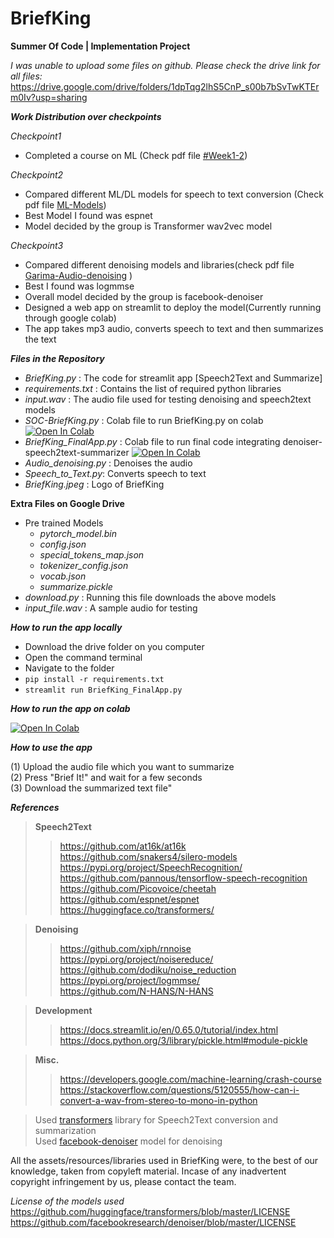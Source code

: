 # BriefKing
**Summer Of Code | Implementation Project**  
  
*I was unable to upload some files on github. Please check the drive link for all files:*  
https://drive.google.com/drive/folders/1dpTqg2lhS5CnP_s00b7bSvTwKTErm0Iv?usp=sharing  

***Work Distribution over checkpoints***  

*Checkpoint1*  
 - Completed a course on ML (Check pdf file [#Week1-2](https://github.com/GarimaDewangan/BriefKing/blob/main/%23WEEK%201-2.pdf)) 
   
   
 *Checkpoint2*    
 - Compared different ML/DL models for speech to text conversion (Check pdf file [ML-Models]())  
 - Best Model I found was espnet
 - Model decided by the group is Transformer wav2vec model    
  
  
*Checkpoint3*
 - Compared different denoising models and libraries(check pdf file [Garima-Audio-denoising](https://github.com/GarimaDewangan/BriefKing/blob/main/Garima_Audio-denoising.pdf)  )
 - Best I found was logmmse
 - Overall model decided by the group is facebook-denoiser
 - Designed a web app on streamlit to deploy the model(Currently running through google colab)  
 - The app takes mp3 audio, converts speech to text and then summarizes the text  
  
    
***Files in the Repository***
 - *BriefKing.py* : The code for streamlit app [Speech2Text and Summarize]
 - *requirements.txt* : Contains the list of required python libraries
 - *input.wav* : The audio file used for testing denoising and speech2text models
 - *SOC-BriefKing.py* : Colab file to run BriefKing.py on colab [![Open In Colab](https://colab.research.google.com/assets/colab-badge.svg)](https://colab.research.google.com/drive/1AhWYmXGdHdvu8LbD6Fbe_2ivN_xFt9b9?usp=sharing)  
 - *BriefKing_FinalApp.py* : Colab file to run final code integrating denoiser-speech2text-summarizer [![Open In Colab](https://colab.research.google.com/assets/colab-badge.svg)](https://colab.research.google.com/drive/1fcO8QmGLq0t_mMVtIMgfBmRd_E3TETEU?usp=sharing)
 - *Audio_denoising.py* : Denoises the audio
 - *Speech_to_Text.py*: Converts speech to text  
 - *BriefKing.jpeg* : Logo of BriefKing  
   
 **Extra Files on Google Drive**
 - Pre trained Models  
    - *pytorch_model.bin*  
    - *config.json*  
    - *special_tokens_map.json*  
    - *tokenizer_config.json*  
    - *vocab.json*  
    - *summarize.pickle*
 - *download.py* : Running this file downloads the above models
 - *input_file.wav* : A sample audio for testing
 
 ***How to run the app locally***  
 
 - Download the drive folder on you computer  
 - Open the command terminal
 - Navigate to the folder
 - `pip install -r requirements.txt` 
 - `streamlit run BriefKing_FinalApp.py`   
  
***How to run the app on colab***  

 [![Open In Colab](https://colab.research.google.com/assets/colab-badge.svg)](https://colab.research.google.com/drive/1fcO8QmGLq0t_mMVtIMgfBmRd_E3TETEU?usp=sharing)
  
***How to use the app***  

(1) Upload the audio file which you want to summarize  
(2) Press "Brief It!" and wait for a few seconds  
(3) Download the summarized text file"
 
 ***References*** 
 >**Speech2Text**  
 >> https://github.com/at16k/at16k  
 >> https://github.com/snakers4/silero-models  
 >> https://pypi.org/project/SpeechRecognition/  
 >> https://github.com/pannous/tensorflow-speech-recognition  
 >> https://github.com/Picovoice/cheetah  
 >> https://github.com/espnet/espnet
 >> https://huggingface.co/transformers/    


 >**Denoising**  
 >> https://github.com/xiph/rnnoise  
 >> https://pypi.org/project/noisereduce/  
 >> https://github.com/dodiku/noise_reduction  
 >> https://pypi.org/project/logmmse/  
 >> https://github.com/N-HANS/N-HANS  
  
 >**Development**  
 >> https://docs.streamlit.io/en/0.65.0/tutorial/index.html  
 >> https://docs.python.org/3/library/pickle.html#module-pickle  
  
 >**Misc.**
 >> https://developers.google.com/machine-learning/crash-course  
 >> https://stackoverflow.com/questions/5120555/how-can-i-convert-a-wav-from-stereo-to-mono-in-python
 
> Used [transformers](https://github.com/huggingface/transformers) library for Speech2Text conversion and summarization  
> Used [facebook-denoiser](https://github.com/facebookresearch/denoiser) model for denoising  

All the assets/resources/libraries used in BriefKing were, to the best of our knowledge, taken from copyleft material. Incase of any inadvertent copyright infringement by us, please contact the team.

 *License of the models used*  
  https://github.com/huggingface/transformers/blob/master/LICENSE  
  https://github.com/facebookresearch/denoiser/blob/master/LICENSE

